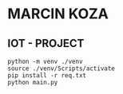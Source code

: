 # MARCIN KOZA

## IOT - PROJECT

```
python -m venv ./venv
source ./venv/Scripts/activate
pip install -r req.txt
python main.py
```
